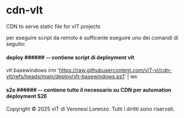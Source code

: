 # cdn-vlt

CDN to serve static file for vlT projects 

per eseguire script da remoto è sufficente eseguire uno dei comandi di seguito:

####  deploy ###### -- contiene script di deployment vlt

vlt basewindows
irm 'https://raw.githubusercontent.com/vlT-vl/cdn-vlt/refs/heads/main/deploy/vlt-basewindows.ps1' | iex


####  s2e ###### -- contiene tutto il necessario su CDN per automation deployment S2E

Copyright © 2025 vlT di Veronesi Lorenzo. Tutti i diritti sono riservati.
